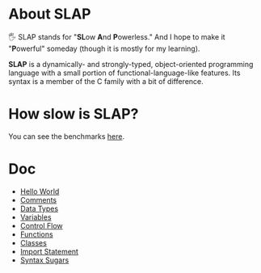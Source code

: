 # About SLAP
🖐 SLAP stands for "**SL**ow **A**nd **P**owerless." And I hope to make it "**P**owerful" someday (though it is mostly for my learning).

**SLAP** is a dynamically- and strongly-typed, object-oriented programming language with a small portion of functional-language-like features. Its syntax is a member of the C family with a bit of difference.

# How slow is SLAP?
You can see the benchmarks [here](https://github.com/bichanna/slap/tree/master/benchmarks#readme).

# Doc
 - [Hello World](https://github.com/bichanna/slap/blob/master/docs/syntax_doc/hello_world.md#hello-world)
 - [Comments](https://github.com/bichanna/slap/blob/master/docs/syntax_doc/comments.md#comments) 
 - [Data Types](https://github.com/bichanna/slap/blob/master/docs/syntax_doc/data_types.md#data-types)
 - [Variables](https://github.com/bichanna/slap/blob/master/docs/syntax_doc/variables.md#variables)
 - [Control Flow](https://github.com/bichanna/slap/blob/master/docs/syntax_doc/control_flow.md#control-flow)
 - [Functions](https://github.com/bichanna/slap/blob/master/docs/syntax_doc/functions.md#functions)
 - [Classes](https://github.com/bichanna/slap/blob/master/docs/syntax_doc/classes.md#classes)
 - [Import Statement](https://github.com/bichanna/slap/blob/master/docs/syntax_doc/import.md#import-statement)
 - [Syntax Sugars](https://github.com/bichanna/slap/blob/master/docs/syntax_doc/syntax_sugars.md#--expression)

